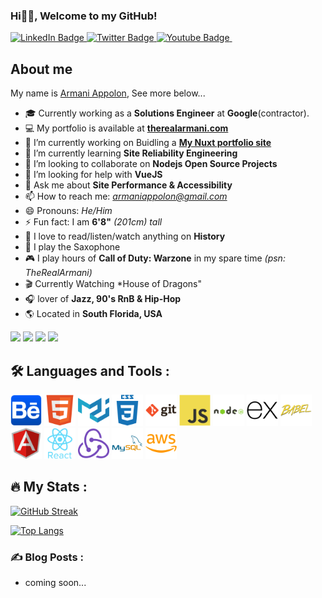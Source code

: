 ### Hi👋🏾, Welcome to my GitHub!

<div id="badges">
  <a href="https://www.linkedin.com/in/armaniappolon/">
    <img src="https://img.shields.io/badge/LinkedIn-blue?style=for-the-badge&logo=linkedin&logoColor=white" alt="LinkedIn Badge"/>
  </a>
  <a href="https://twitter.com/TheRealArmani">
    <img src="https://img.shields.io/badge/Twitter-blue?style=for-the-badge&logo=twitter&logoColor=white" alt="Twitter Badge"/>
  </a>
  <a href="https://www.youtube.com/channel/UCPzIOjfO9LtgDfnoUAUYuAQ)L">
    <img src="https://img.shields.io/badge/YouTube-red?style=for-the-badge&logo=youtube&logoColor=white" alt="Youtube Badge"/>
  </a>
  <img src="https://komarev.com/ghpvc/?username=armania&style=flat-square&color=blue" alt=""/>
</div>

## About me

My name is [Armani Appolon](https://www.threalarmani.com/linktree), See more below...

- 🎓 Currently working as a **Solutions Engineer** at **Google**(contractor).
- ‍💻 My portfolio is available at [**therealarmani.com**](https://therealarmani.com)
- 🔭 I’m currently working on Buidling a [**My Nuxt portfolio site**](ttps://therealarmani.com)
- 🌱 I’m currently learning **Site Reliability Engineering**
- 👯 I’m looking to collaborate on **Nodejs Open Source Projects**
- 🤔 I’m looking for help with **VueJS**
- 💬 Ask me about **Site Performance & Accessibility**
- 📫 How to reach me: *armaniappolon@gmail.com*
- 😄 Pronouns: *He/Him*
- ⚡ Fun fact: I am **6'8"** *(201cm) tall*
- 🧠 I love to read/listen/watch anything on **History**
- 🎷 I play the Saxophone
- 🎮 I play hours of **Call of Duty: Warzone** in my spare time *(psn: TheRealArmani)*
- 🎬 Currently Watching *House of Dragons"
- 🎧 lover of **Jazz, 90's RnB & Hip-Hop**
- 🌎 Located in **South Florida, USA**

<div align="left">
  <img src="https://media.giphy.com/media/fAcQ7d1Hnx2XlY6SMe/giphy.gif" width="100" />
  <img src="https://media.giphy.com/media/gcOg6zLJc0hN6YZ2i4/giphy.gif" width="100"/>
  <img src="https://media.giphy.com/media/H83F4AfL798AmtKXIL/giphy.gif" width="100" />
  <img src="https://media.giphy.com/media/EOmYN5kVP3W2Lyn6dx/giphy.gif" width="100" />
</div>

## :hammer_and_wrench: Languages and Tools :
<p dir="auto">
<img src="https://github.com/devicons/devicon/blob/master/icons/behance/behance-original.svg" alt="" width="50" />
<img src="https://github.com/devicons/devicon/blob/master/icons/html5/html5-original.svg" alt="" width="50" />
<img src="https://github.com/devicons/devicon/blob/master/icons/materialui/materialui-original.svg" alt="" width="50" /> 
<img src="https://github.com/devicons/devicon/blob/master/icons/css3/css3-plain-wordmark.svg" alt="" width="50" /> 
<img src="https://github.com/devicons/devicon/blob/master/icons/git/git-original-wordmark.svg" alt="" width="50" />  
<img src="https://github.com/devicons/devicon/blob/master/icons/javascript/javascript-original.svg" alt="" width="50" /> 
<img src="https://github.com/devicons/devicon/blob/master/icons/nodejs/nodejs-original-wordmark.svg" alt="" width="50" />
<img src="https://github.com/devicons/devicon/blob/master/icons/express/express-original.svg" alt="" width="50" />
<img src="https://github.com/devicons/devicon/blob/master/icons/babel/babel-original.svg" alt="" width="50" />    
<img src="https://github.com/devicons/devicon/blob/master/icons/angularjs/angularjs-original.svg" alt="" width="50" />
<img src="https://github.com/devicons/devicon/blob/master/icons/react/react-original-wordmark.svg" alt="" width="50" /> 
<img src="https://github.com/devicons/devicon/blob/master/icons/redux/redux-original.svg" alt="" width="50" />
<img src="https://github.com/devicons/devicon/blob/master/icons/mysql/mysql-original-wordmark.svg" alt="" width="50" />  
<img src="https://github.com/devicons/devicon/blob/master/icons/amazonwebservices/amazonwebservices-plain-wordmark.svg" alt="" width="50" />
<img src="https://github.com/devicons/devicon/blob/master/codepen/codepen-original.svg" alt="" width="50" /> 
<img src="https://github.com/devicons/devicon/blob/master/postgresql/postgresql-original.svg" alt="" width="50" /> 
<img src="https://github.com/devicons/devicon/blob/master/photoshop/photoship-original.svg" alt="" width="50" /> 
<img src="https://github.com/devicons/devicon/blob/master/php/php-original.svg" alt="" width="50" /> 
<img src="https://github.com/devicons/devicon/blob/master/nuxtjs/nuxtjs-original.svg" alt="" width="50" /> 
<img src="https://github.com/devicons/devicon/blob/master/sass/sass-original.svg" alt="" width="50" /> 
<img src="https://github.com/devicons/devicon/blob/master/sequelize/sequelize-original.svg" alt="" width="50" /> 
<img src="https://github.com/devicons/devicon/blob/master/socketio/socketio-original.svg" alt="" width="50" /> 
<img src="https://github.com/devicons/devicon/blob/master/tailwindcss/tailwindcss-original.svg" alt="" width="50" /> 
<img src="https://github.com/devicons/devicon/blob/master/typescript/typescript-original.svg" alt="" width="50" /> 
<img src="https://github.com/devicons/devicon/blob/master/Vim/vim-original.svg" alt="" width="50" /> 
<img src="https://github.com/devicons/devicon/blob/master/vuejs/vuejs-original.svg" alt="" width="50" /> 
<img src="https://github.com/devicons/devicon/blob/master/vuetify/vuetify-original.svg" alt="" width="50" /> 
<img src="https://github.com/devicons/devicon/blob/master/vim/vim-original.svg" alt="" width="50" />
<img src="https://github.com/devicons/devicon/blob/master/vscode/vscode-original.svg" alt="" width="50" />
<img src="https://github.com/devicons/devicon/blob/master/vuestorefront/vuestorefront-original.svg" alt="" width="50" /> 
<img src="https://github.com/devicons/devicon/blob/master/webpack/webpack-original.svg" alt="" width="50" />
<img src="https://github.com/devicons/devicon/blob/master/wordpress/wordpress-original.svg" alt="" width="50" />
<img src="https://github.com/devicons/devicon/blob/master/wocommerce/wocomerce-original.svg" alt="" width="50" />
</p>

## :fire: My Stats :

[![GitHub Streak](http://github-readme-streak-stats.herokuapp.com?user=armania&theme=dark&background=000000)](https://git.io/streak-stats)

[![Top Langs](https://github-readme-stats.vercel.app/api/top-langs/?username=armani&layout=compact&theme=vision-friendly-dark)](https://github.com/anuraghazra/github-readme-stats)

### :writing_hand: Blog Posts :

- coming soon...
